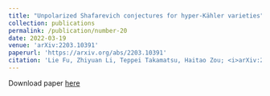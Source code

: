 ```yaml
---
title: "Unpolarized Shafarevich conjectures for hyper-Kähler varieties"
collection: publications
permalink: /publication/number-20
date: 2022-03-19
venue: 'arXiv:2203.10391'
paperurl: 'https://arxiv.org/abs/2203.10391'
citation: 'Lie Fu, Zhiyuan Li, Teppei Takamatsu, Haitao Zou; <i>arXiv:2203.10391</i>.'
---
```


Download paper [here](https://arxiv.org/abs/2203.10391)
